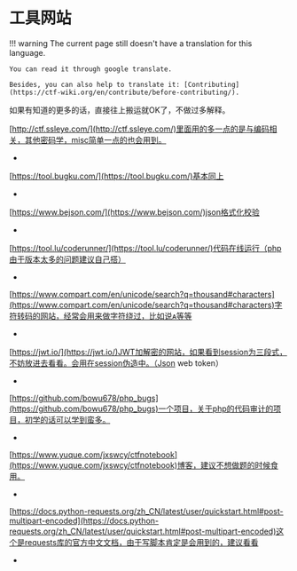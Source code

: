 # 工具网站
!!! warning
    The current page still doesn't have a translation for this language.

    You can read it through google translate.

    Besides, you can also help to translate it: [Contributing](https://ctf-wiki.org/en/contribute/before-contributing/).



如果有知道的更多的话，直接往上搬运就OK了，不做过多解释。


[http://ctf.ssleye.com/](http://ctf.ssleye.com/)里面用的多一点的是与编码相关，其他密码学，misc简单一点的也会用到。

* 
[https://tool.bugku.com/](https://tool.bugku.com/)基本同上

* 
[https://www.bejson.com/](https://www.bejson.com/)json格式化校验

* 
[https://tool.lu/coderunner/](https://tool.lu/coderunner/)代码在线运行（php由于版本太多的问题建议自己搭）

* 
[https://www.compart.com/en/unicode/search?q=thousand#characters](https://www.compart.com/en/unicode/search?q=thousand#characters)字符转码的网站，经常会用来做字符绕过，比如说ᴀ等等

* 
[https://jwt.io/](https://jwt.io/)JWT加解密的网站，如果看到session为三段式，不妨放进去看看。会用在session伪造中。（Json web token）

* 
[https://github.com/bowu678/php_bugs](https://github.com/bowu678/php_bugs)一个项目，关于php的代码审计的项目，初学的话可以学到蛮多。

* 
[https://www.yuque.com/jxswcy/ctfnotebook](https://www.yuque.com/jxswcy/ctfnotebook)博客，建议不想做题的时候食用。

* 
[https://docs.python-requests.org/zh_CN/latest/user/quickstart.html#post-multipart-encoded](https://docs.python-requests.org/zh_CN/latest/user/quickstart.html#post-multipart-encoded)这个是requests库的官方中文文档，由于写脚本肯定是会用到的，建议看看

* 

